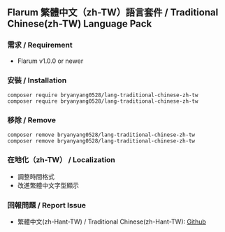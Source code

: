 ## Flarum 繁體中文（zh-TW）語言套件 / Traditional Chinese(zh-TW) Language Pack

### 需求 / Requirement
  - Flarum v1.0.0 or newer

### 安裝 / Installation
```
composer require bryanyang0528/lang-traditional-chinese-zh-tw
composer require bryanyang0528/lang-traditional-chinese-zh-tw
```

### 移除 / Remove
```
composer remove bryanyang0528/lang-traditional-chinese-zh-tw
composer remove bryanyang0528/lang-traditional-chinese-zh-tw
```

### 在地化（zh-TW） / Localization
  - 調整時間格式
  - 改進繁體中文字型顯示


### 回報問題 / Report Issue
  - 繁體中文(zh-Hant-TW) / Traditional Chinese(zh-Hant-TW): [Github](https://github.com/bryanyang0528/lang-traditional-chinese-zh-tw/issues)
